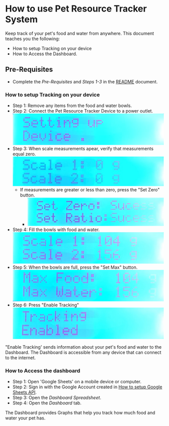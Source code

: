 # How to use Pet Resource Tracker System

Keep track of your pet's food and water from anywhere. This document teaches you the following:

*   How to setup Tracking on your device
*   How to Access the Dashboard.

## Pre-Requisites
* Complete the _Pre-Requisites_ and _Steps 1-3_ in the [README](./README.md) document.


### How to setup Tracking on your device

*   Step 1: Remove any items from the food and water bowls. 
*   Step 2: Connect the Pet Resource Tracker Device to a power outlet.
![](./Image_Files/setup_output.PNG)
*   Step 3: When scale measurements apear, verify that measurements equal zero. 
![](./Image_Files/empty_scale_output.jpg)
    *   If measurements are greater or less than zero, press the "Set Zero" button. 
         * ![](./Image_Files/set_zero_output.JPG)
*   Step 4: Fill the bowls with food and water. 
![](./Image_Files/bowls_full_output.JPG)
*   Step 5: When the bowls are full, press the "Set Max" button.
![](./Image_Files/set_max_output.JPG) 
*   Step 6: Press "Enable Tracking"
![](./Image_Files/tracking_enable_output.JPG) 

"Enable Tracking' sends information about your pet's food and water to the Dashboard. The Dashboard is accessible from any device that can connect to the internet. 

### How to Access the dashboard

* Step 1: Open 'Google Sheets' on a mobile device or computer.
* Step 2: Sign in with the Google Account created in [How to setup Google Sheets API](/API%20Setup/how%20to%20setup%20google%20sheets%20api.md). 
* Step 3: Open the _Dashboard Spreadsheet_.
* Step 4: Open the _Dashboard_ tab.

The Dashboard provides Graphs that help you track how much food and water your pet has.
